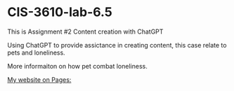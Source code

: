 # CIS-3610-lab-6.5

This is Assignment #2 Content creation with ChatGPT

Using ChatGPT to provide assictance in creating content, this case relate to pets and loneliness.

More informaiton on how pet combat loneliness.

[My website on Pages:](https://gemini-lab.github.io/CIS-3610-lab-6.5/)
